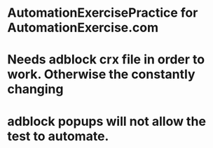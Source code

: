 # AutomationExercisePractice for AutomationExercise.com
# Needs adblock crx file in order to work. Otherwise the constantly changing 
# adblock popups will not allow the test to automate. 
